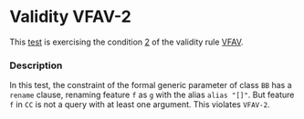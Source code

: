 # Validity VFAV-2

This [test](.) is exercising the condition [2](../Readme.md) of the validity rule [VFAV](../../vfav/Readme.md).

### Description

In this test, the constraint of the formal generic parameter of class `BB` has a `rename` clause, renaming feature `f` as `g` with the alias `alias "[]"`. But feature `f` in `CC` is not a query with at least one argument. This violates `VFAV-2`.

